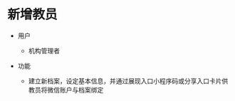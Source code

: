 
# 新增教员

* 用户
	* 机构管理者

* 功能
	* 建立新档案，设定基本信息，并通过展现入口小程序码或分享入口卡片供教员将微信账户与档案绑定
<!--stackedit_data:
eyJoaXN0b3J5IjpbMjAyNDM4MDYyNCw1MDk2NjYyMzldfQ==
-->